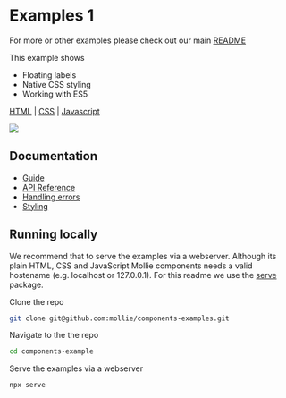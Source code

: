 # Examples 1

For more or other examples please check out our main [README](../)

This example shows

- Floating labels
- Native CSS styling
- Working with ES5

[HTML](example-1/index.html) | [CSS](example-1/style.css) | [Javascript](example-1/script.js)

![](screenshots/example-1.gif)

## Documentation

- [Guide](https://docs.mollie.com/guides/mollie-components/overview)
- [API Reference](https://docs.mollie.com/guides/mollie-components/reference)
- [Handling errors](https://docs.mollie.com/guides/mollie-components/handling-errors)
- [Styling](https://docs.mollie.com/guides/mollie-components/styling)

## Running locally

We recommend that to serve the examples via a webserver. Although its plain HTML, CSS and JavaScript Mollie components needs a valid hostename (e.g. localhost or 127.0.0.1). For this readme we use the [serve](https://www.npmjs.com/package/serve) package.

Clone the repo

```bash
git clone git@github.com:mollie/components-examples.git
```

Navigate to the the repo

```bash
cd components-example
```

Serve the examples via a webserver

```bash
npx serve
```
